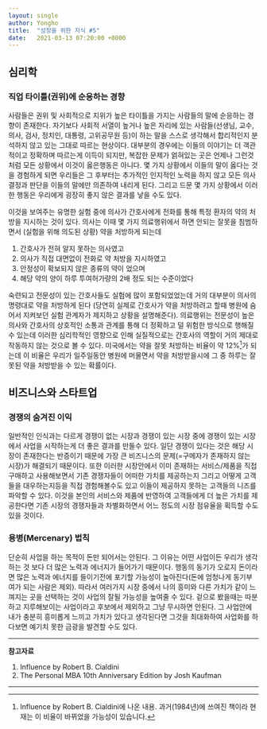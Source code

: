 ```yaml
---
layout: single
author: Yongho
title:  "성장을 위한 지식 #5"
date:   2021-03-13 07:20:00 +0000
---
```


## 심리학

### 직업 타이틀(권위)에 순응하는 경향
사람들은 권위 및 사회적으로 지위가 높은 타이틀을 가지는 사람들의 말에 순응하는 경향이 존재한다. 자기보다 사회적 서열이 높거나 높은 자리에 있는 사람들(선생님, 교수, 의사, 검사, 정치인, 대통령, 고위공무원 등)이 하는 말을 스스로 생각해서 합리적인지 분석하지 않고 있는 그대로 따르는 현상이다. 대부분의 경우에는 이들의 이야기는 더 객관적이고 정확하며 따르는게 이득이 되지만, 복잡한 문제가 얽혀있는 곳은 언제나 그런것처럼 모든 상황에서 이것이 옳은행동은 아니다. 몇 가지 상황에서 이들의 말이 옳다는 것을 경험하게 되면 우리들은 그 후부터는 추가적인 인지적인 노력을 하지 않고 모든 의사결정과 판단을 이들의 말에만 의존하여 내리게 된다. 그리고 드문 몇 가지 상황에서 이러한 행동은 우리에게 굉장히 좋지 않은 결과를 낳을 수도 있다. 

이것을 보여주는 유명한 실험 중에 의사가 간호사에게 전화를 통해 특정 환자의 약의 처방을 지시하는 것이 있다. 의사는 이때 몇 가지 의료행위에서 하면 안되는 잘못을 침범하면서 (실험을 위해 의도된 상황) 약을 처방하게 되는데 

1. 간호사가 전혀 알지 못하는 의사였고 
2. 의사가 직접 대면없이 전화로 약 처방을 지시하였고 
3. 안정성이 확보되지 않은 종류의 약이 었으며 
4. 해당 약의 양이 하루 투여허가량의 2배 정도 되는 수준이었다

숙련되고 전문성이 있는 간호사들도 실험에 많이 포함되었었는데 거의 대부분이 의사의 명령대로 약을 처방하게 된다 (당연히 실제로 간호사가 약을 처방하려고 할때 병원에 숨어서 지켜보던 실험 관계자가 제지하고 상황을 설명해준다). 의료행위는 전문성이 높은 의사와 간호사의 상호적인 소통과 관계를 통해 더 정확하고 덜 위험한 방식으로 행해질수 있는데 이러한 심리학적인 영향으로 인해 실질적으로는 간호사의 역할이 거의 제대로 작동하지 않는 것으로 볼 수 있다. 미국에서는 약을 잘못 처방하는 비율이 약 12%[^1]가 되는데 이 비율은 우리가 일주일동안 병원에 머물면서 약을 처방받을시에 그 중 하루는 잘못된 약을 처방받을 수 있는 확률이다.

## 비즈니스와 스타트업 

### 경쟁의 숨겨진 이익
일반적인 인식과는 다르게 경쟁이 없는 시장과 경쟁이 있는 시장 중에 경쟁이 있는 시장에서 사업을 시작하는게 더 좋은 결과를 만들수 있다. 일단 경쟁이 있다는 것은 해당 시장이 존재한다는 반증이기 때문에 가장 큰 비즈니스의 문제(=구메자가 존재하지 않는 시장)가 해결되기 때문이다. 또한 이러한 시장안에서 이미 존재하는 서비스/제품을 직접 구매하고 사용해보면서 기존 경쟁자들이 어떠한 가치를 제공하는지 그리고 어떻게 고객들을 대우하는지등을 직접 경험해볼수도 있고 이들이 제공하지 못하는 고객들의 니즈를 파악할 수 있다. 이것을 본인의 서비스와 제품에 반영하여 고객들에게 더 높은 가치를 제공한다면 기존 시장의 경쟁자들과 차별화하면서 어느 정도의 시장 점유율을 획득할 수도 있을 것이다.

### 용병(Mercenary) 법칙
단순히 사업을 하는 목적이 돈만 되어서는 안된다. 그 이유는 어떤 사업이든 우리가 생각하는 것 보다 더 많은 노력과 에너지가 들어가기 때문이다. 행동의 동기가 오로지 돈이라면 많은 노력과 에너지를 들이기전에 포기할 가능성이 높아진다(돈에 엄청나게 동기부여가 되는 사람은 제외). 따라서 여러가지 시장 중에서 나의 흥미와 다른 가치가 같이 느껴지는 곳을 선택하는 것이 사업의 잘될 가능성을 높여줄 수 있다. 겉으로 봤을때는 따분하고 지루해보이는 사업이라고 후보에서 제외하고 그냥 무시하면 안된다. 그 사업안에 내가 충분히 흥미롭게 느끼고 가치가 있다고 생각된다면 그것을 최대화하여 사업화를 하다보면 예기치 못한 금광을 발견할 수도 있다.

<!-- ## 경제 -->

---
**참고자료**
1. Influence by Robert B. Cialdini
2. The Personal MBA 10th Anniversary Edition by Josh Kaufman




---

[^1]: Influence by Robert B. Cialdini에 나온 내용. 
    과거(1984년)에 쓰여진 책이라 현재는 이 비율이 바뀌었을 가능성이 있습니다.